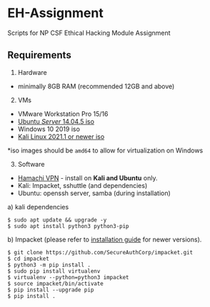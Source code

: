 # EH-Assignment
Scripts for NP CSF Ethical Hacking Module Assignment

## Requirements

1. Hardware
* minimally 8GB RAM (recommended 12GB and above)

2. VMs
* VMware Workstation Pro 15/16
* [Ubuntu *Server* 14.04.5 iso](https://old-releases.ubuntu.com/releases/14.04.5/)
* Windows 10 2019 iso
* [Kali Linux 2021.1 or newer iso](https://cdimage.kali.org/)

*iso images should be `amd64` to allow for virtualization on Windows

3. Software
* [Hamachi VPN](https://www.vpn.net/linux) - install on **Kali and Ubuntu** only.
* Kali: Impacket, sshuttle (and dependencies)
* Ubuntu: openssh server, samba (during installation)

a) kali dependencies
```
$ sudo apt update && upgrade -y
$ sudo apt install python3 python3-pip
```

b) Impacket (please refer to [installation guide](https://github.com/SecureAuthCorp/impacket) for newer versions).
```
$ git clone https://github.com/SecureAuthCorp/impacket.git
$ cd impacket
$ python3 -m pip install .
$ sudo pip install virtualenv
$ virtualenv --python=python3 impacket
$ source impacket/bin/activate
$ pip install --upgrade pip
$ pip install .

```
